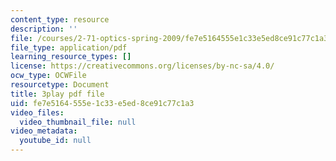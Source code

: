 ```yaml
---
content_type: resource
description: ''
file: /courses/2-71-optics-spring-2009/fe7e5164555e1c33e5ed8ce91c77c1a3_ML5yVI18uaI.pdf
file_type: application/pdf
learning_resource_types: []
license: https://creativecommons.org/licenses/by-nc-sa/4.0/
ocw_type: OCWFile
resourcetype: Document
title: 3play pdf file
uid: fe7e5164-555e-1c33-e5ed-8ce91c77c1a3
video_files:
  video_thumbnail_file: null
video_metadata:
  youtube_id: null
---
```

